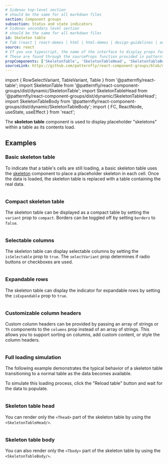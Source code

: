 ```yaml
---
# Sidenav top-level section
# should be the same for all markdown files
section: Component groups
subsection: Status and state indicators
# Sidenav secondary level section
# should be the same for all markdown files
id: Skeleton table
# Tab (react | react-demos | html | html-demos | design-guidelines | accessibility)
source: react
# If you use typescript, the name of the interface to display props for
# These are found through the sourceProps function provided in patternfly-docs.source.js
propComponents: ['SkeletonTable', 'SkeletonTableHead', 'SkeletonTableBody']
sourceLink: https://github.com/patternfly/react-component-groups/blob/main/packages/module/patternfly-docs/content/extensions/component-groups/examples/SkeletonTable/SkeletonTable.md
---
```


import { RowSelectVariant, TableVariant, Table } from '@patternfly/react-table';
import SkeletonTable from '@patternfly/react-component-groups/dist/dynamic/SkeletonTable';
import SkeletonTableHead from '@patternfly/react-component-groups/dist/dynamic/SkeletonTableHead';
import SkeletonTableBody from '@patternfly/react-component-groups/dist/dynamic/SkeletonTableBody';
import { FC, ReactNode, useState, useEffect } from 'react';

The **skeleton table** component is used to display placeholder "skeletons" within a table as its contents load.

## Examples

### Basic skeleton table

To indicate that a table's cells are still loading, a basic skeleton table uses the [skeleton](https://www.patternfly.org/components/skeleton) component to place a placeholder skeleton in each cell. Once the data is loaded, the skeleton table is replaced with a table containing the real data.

```js file="./SkeletonTableExample.tsx"

```

### Compact skeleton table

The skeleton table can be displayed as a compact table by setting the `variant` prop to `compact`. Borders can be toggled off by setting `borders` to `false`.

```js file="./SkeletonTableCompactExample.tsx"

```

### Selectable columns

The skeleton table can display selectable columns by setting the `isSelectable` prop to `true`. The `selectVariant` prop determines if radio buttons or checkboxes are used.

```js file="./SkeletonTableSelectableExample.tsx"

```

### Expandable rows

The skeleton table can display the indicator for expandable rows by setting the `isExpandable` prop to `true`.

```js file="./SkeletonTableExpandableExample.tsx"

```

### Customizable column headers

Custom column headers can be provided by passing an array of strings or `Th` components to the `columns` prop instead of an array of strings. This allows you to support sorting on columns, add custom content, or style the column headers.

```js file="./SkeletonTableCustomExample.tsx"

```

### Full loading simulation

The following example demonstrates the typical behavior of a skeleton table transitioning to a normal table as the data becomes available.

To simulate this loading process, click the "Reload table" button and wait for the data to populate.

```js file="./SkeletonTableLoadingExample.tsx"

```

### Skeleton table head

You can render only the `<Thead>` part of the skeleton table by using the `<SkeletonTableHead/>`.

```js file="./SkeletonTableHeadExample.tsx"

```

### Skeleton table body

You can also render only the `<Tbody>` part of the skeleton table by using the `<SkeletonTableBody/>`.

```js file="./SkeletonTableBodyExample.tsx"

```
